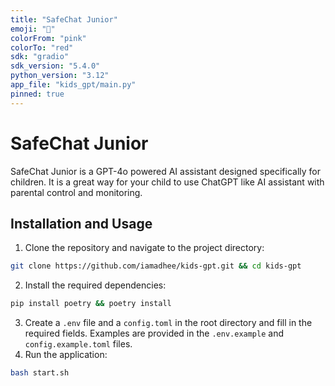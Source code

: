 ```yaml
---
title: "SafeChat Junior"
emoji: "🚀"
colorFrom: "pink"
colorTo: "red"
sdk: "gradio"
sdk_version: "5.4.0"
python_version: "3.12"
app_file: "kids_gpt/main.py"
pinned: true
---
```


# SafeChat Junior

SafeChat Junior is a GPT-4o powered AI assistant designed specifically for children. It is a great way for your child to use ChatGPT like AI assistant with parental control and monitoring.

## Installation and Usage

1. Clone the repository and navigate to the project directory:
```bash
git clone https://github.com/iamadhee/kids-gpt.git && cd kids-gpt
```
2. Install the required dependencies:
```bash
pip install poetry && poetry install 
```
3. Create a `.env` file and a `config.toml` in the root directory and fill in the required fields. Examples are provided in the `.env.example` and `config.example.toml` files.
4. Run the application:
```bash
bash start.sh
```
